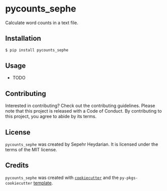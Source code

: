 # pycounts_sephe

Calculate word counts in a text file.

## Installation

```bash
$ pip install pycounts_sephe
```

## Usage

- TODO

## Contributing

Interested in contributing? Check out the contributing guidelines. Please note that this project is released with a Code of Conduct. By contributing to this project, you agree to abide by its terms.

## License

`pycounts_sephe` was created by Sepehr Heydarian. It is licensed under the terms of the MIT license.

## Credits

`pycounts_sephe` was created with [`cookiecutter`](https://cookiecutter.readthedocs.io/en/latest/) and the `py-pkgs-cookiecutter` [template](https://github.com/py-pkgs/py-pkgs-cookiecutter).
